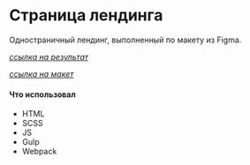 # Страница лендинга

Одностраничный лендинг, выполненный по макету из Figma.

[_ссылка на результат_](https://bulakhovalexey.github.io/FoodMood__portfolio-/)

[_ссылка на макет_](https://www.figma.com/file/yRrHB378Up3agPbh8w3DZx/FoodMood?node-id=0%3A1&t=p4wbVV9d5KfFdgnZ-0)

#### Что использовал

- HTML
- SCSS
- JS
- Gulp
- Webpack
